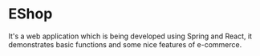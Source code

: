 # EShop
It's a web application which is being developed using Spring and React, it demonstrates  basic functions and some nice features of e-commerce. 
